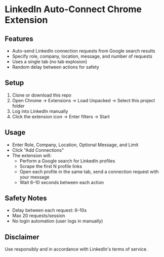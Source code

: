 # LinkedIn Auto-Connect Chrome Extension

## Features
- Auto-send LinkedIn connection requests from Google search results
- Specify role, company, location, message, and number of requests
- Uses a single tab (no tab explosion)
- Random delay between actions for safety

## Setup
1. Clone or download this repo
2. Open Chrome → Extensions → Load Unpacked → Select this project folder
3. Log into LinkedIn manually
4. Click the extension icon → Enter filters → Start

## Usage
- Enter Role, Company, Location, Optional Message, and Limit
- Click "Add Connections"
- The extension will:
  - Perform a Google search for LinkedIn profiles
  - Scrape the first N profile links
  - Open each profile in the same tab, send a connection request with your message
  - Wait 6–10 seconds between each action

## Safety Notes
- Delay between each request: 6–10s
- Max 20 requests/session
- No login automation (user logs in manually)

## Disclaimer
Use responsibly and in accordance with LinkedIn's terms of service. 
